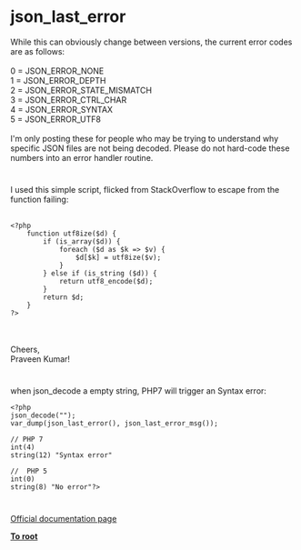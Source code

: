# json_last_error



While this can obviously change between versions, the current error codes are as follows:<br><br>0 = JSON_ERROR_NONE<br>1 = JSON_ERROR_DEPTH<br>2 = JSON_ERROR_STATE_MISMATCH<br>3 = JSON_ERROR_CTRL_CHAR<br>4 = JSON_ERROR_SYNTAX<br>5 = JSON_ERROR_UTF8<br><br>I&apos;m only posting these for people who may be trying to understand why specific JSON files are not being decoded. Please do not hard-code these numbers into an error handler routine.  

#

I used this simple script, flicked from StackOverflow to escape from the function failing:<br><br>

```
<?php
    function utf8ize($d) {
        if (is_array($d)) {
            foreach ($d as $k => $v) {
                $d[$k] = utf8ize($v);
            }
        } else if (is_string ($d)) {
            return utf8_encode($d);
        }
        return $d;
    }
?>
```
<br><br>Cheers,<br>Praveen Kumar!  

#

when json_decode a empty string, PHP7 will trigger an Syntax error:<br>

```
<?php
json_decode("");
var_dump(json_last_error(), json_last_error_msg());

// PHP 7
int(4)
string(12) "Syntax error"

//  PHP 5
int(0)
string(8) "No error"?>
```
  

#

[Official documentation page](https://www.php.net/manual/en/function.json-last-error.php)

**[To root](/README.md)**